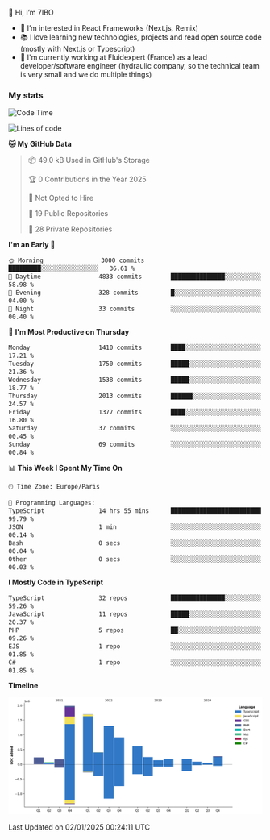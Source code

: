 👋 Hi, I’m 7IBO

- 👀 I’m interested in React Frameworks (Next.js, Remix)
- 📚 I love learning new technologies, projects and read open source code (mostly with Next.js or Typescript)
- 💼 I'm currently working at Fluidexpert (France) as a lead developer/software engineer (hydraulic company, so the technical team is very small and we do multiple things)

### My stats
<!--START_SECTION:waka-->
![Code Time](http://img.shields.io/badge/Code%20Time-919%20hrs%209%20mins-blue)

![Lines of code](https://img.shields.io/badge/From%20Hello%20World%20I%27ve%20Written-8.5%20million%20lines%20of%20code-blue)

**🐱 My GitHub Data** 

> 📦 49.0 kB Used in GitHub's Storage 
 > 
> 🏆 0 Contributions in the Year 2025
 > 
> 🚫 Not Opted to Hire
 > 
> 📜 19 Public Repositories 
 > 
> 🔑 28 Private Repositories 
 > 
**I'm an Early 🐤** 

```text
🌞 Morning                3000 commits        █████████░░░░░░░░░░░░░░░░   36.61 % 
🌆 Daytime                4833 commits        ███████████████░░░░░░░░░░   58.98 % 
🌃 Evening                328 commits         █░░░░░░░░░░░░░░░░░░░░░░░░   04.00 % 
🌙 Night                  33 commits          ░░░░░░░░░░░░░░░░░░░░░░░░░   00.40 % 
```
📅 **I'm Most Productive on Thursday** 

```text
Monday                   1410 commits        ████░░░░░░░░░░░░░░░░░░░░░   17.21 % 
Tuesday                  1750 commits        █████░░░░░░░░░░░░░░░░░░░░   21.36 % 
Wednesday                1538 commits        █████░░░░░░░░░░░░░░░░░░░░   18.77 % 
Thursday                 2013 commits        ██████░░░░░░░░░░░░░░░░░░░   24.57 % 
Friday                   1377 commits        ████░░░░░░░░░░░░░░░░░░░░░   16.80 % 
Saturday                 37 commits          ░░░░░░░░░░░░░░░░░░░░░░░░░   00.45 % 
Sunday                   69 commits          ░░░░░░░░░░░░░░░░░░░░░░░░░   00.84 % 
```


📊 **This Week I Spent My Time On** 

```text
🕑︎ Time Zone: Europe/Paris

💬 Programming Languages: 
TypeScript               14 hrs 55 mins      █████████████████████████   99.79 % 
JSON                     1 min               ░░░░░░░░░░░░░░░░░░░░░░░░░   00.14 % 
Bash                     0 secs              ░░░░░░░░░░░░░░░░░░░░░░░░░   00.04 % 
Other                    0 secs              ░░░░░░░░░░░░░░░░░░░░░░░░░   00.03 % 
```

**I Mostly Code in TypeScript** 

```text
TypeScript               32 repos            ███████████████░░░░░░░░░░   59.26 % 
JavaScript               11 repos            █████░░░░░░░░░░░░░░░░░░░░   20.37 % 
PHP                      5 repos             ██░░░░░░░░░░░░░░░░░░░░░░░   09.26 % 
EJS                      1 repo              ░░░░░░░░░░░░░░░░░░░░░░░░░   01.85 % 
C#                       1 repo              ░░░░░░░░░░░░░░░░░░░░░░░░░   01.85 % 
```



**Timeline**

![Lines of Code chart](https://raw.githubusercontent.com/7IBO/7IBO/main/assets/bar_graph.png)


 Last Updated on 02/01/2025 00:24:11 UTC
<!--END_SECTION:waka-->
